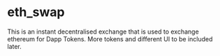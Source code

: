 # eth_swap
This is an instant decentralised exchange that is used to exchange ethereum for Dapp Tokens. More tokens and different UI to be included later. 

